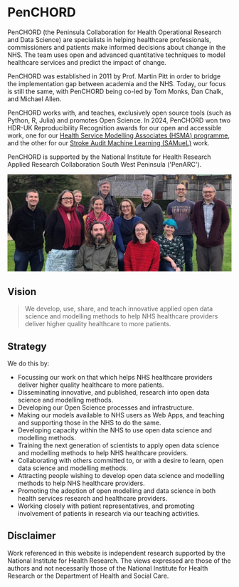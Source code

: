 # PenCHORD

PenCHORD (the Peninsula Collaboration for Health Operational Research and Data Science) are specialists in helping healthcare professionals, commissioners and patients make informed decisions about change in the NHS. The team uses open and advanced quantitative techniques to model healthcare services and predict the impact of change.

PenCHORD was established in 2011 by Prof. Martin Pitt in order to bridge the implementation gap between academia and the NHS. Today, our focus is still the same, with PenCHORD being co-led by Tom Monks, Dan Chalk, and Michael Allen.

PenCHORD works with, and teaches, exclusively open source tools (such as Python, R, Julia) and promotes Open Science. In 2024, PenCHORD won two HDR-UK Reproducibility Recognition awards for our open and accessible work, one for our [Health Service Modelling Associates (HSMA) programme](https://arc-swp.nihr.ac.uk/training-type/health-service-modelling-associates-programme-hsma/), and the other for our [Stroke Audit Machine Learning (SAMueL)](https://penchord.github.io/web/project_pages/samuel_1.html) work.

PenCHORD is supported by the National Institute for Health Research Applied Research Collaboration South West Peninsula ('PenARC').

![](./images/PenCHORD_team.jpg)

## Vision
> We develop, use, share, and teach innovative applied open data science and modelling methods to help NHS healthcare providers deliver higher quality healthcare to more patients.

## Strategy

We do this by:

* Focussing our work on that which helps NHS healthcare providers deliver higher quality healthcare to more patients.
* Disseminating innovative, and published, research into open data science and modelling methods.
* Developing our Open Science processes and infrastructure.
* Making our models available to NHS users as Web Apps, and teaching and supporting those in the NHS to do the same.
* Developing capacity within the NHS to use open data science and modelling methods.
* Training the next generation of scientists to apply open data science and modelling methods to help NHS healthcare providers.
* Collaborating with others committed to, or with a desire to learn, open data science and modelling methods.
* Attracting people wishing to develop open data science and modelling methods to help NHS healthcare providers.
* Promoting the adoption of open modelling and data science in both health services research and healthcare providers.
* Working closely with patient representatives, and promoting involvement of patients in research via our teaching activities.

## Disclaimer

Work referenced in this website is independent research supported by the National Institute for Health Research. The views expressed are those of the authors and not necessarily those of the National Institute for Health Research or the Department of Health and Social Care.
